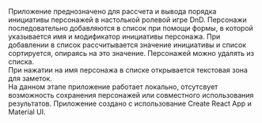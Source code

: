 Приложение преднозначено для рассчета и вывода порядка инициативы персонажей в настолькой ролевой игре DnD. Персонажи
последовательно добавляются в список при помощи формы, в которой указывается имя и модификатор инициативы персонажа. При
добавлении в список рассчитывается значение инициативы и список сортируется, опираясь на это значение. Персонажей можно
удалять из списка.  
При нажатии на имя персонажа в списке открывается текстовая зона для заметок.  
На данном этапе приложение работает локально, отсутсвует возможность сохранения персонажей или совместного использования
результатов.
Приложение создано с использование Create React App и Material UI.
